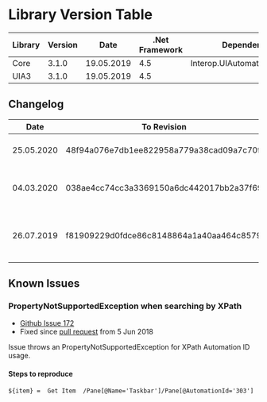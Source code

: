 # Library Version Table

| Library | Version | Date       | .Net Framework | Dependency                     | License | Revision                                   |
|---------|---------|------------| -------------- | -------------------------------|---------|--------------------------------------------|
| Core    | 3.1.0   | 19.05.2019 | 4.5            | Interop.UIAutomationClient.dll | MIT     | 48f94a076e7db1ee822958a779a38cad09a7c70f   |
| UIA3    | 3.1.0   | 19.05.2019 | 4.5            |                                | MIT     | 48f94a076e7db1ee822958a779a38cad09a7c70f   |

## Changelog

| Date       | To Revision                              | Description                                                                                                                              |
|------------|------------------------------------------|------------------------------------------------------------------------------------------------------------------------------------------|
| 25.05.2020 | 48f94a076e7db1ee822958a779a38cad09a7c70f | Core, UIA3 will be updated to latest stable release version 3.1.0. |
| 04.03.2020 | 038ae4cc74cc3a3369150a6dc442017bb2a37f69 | Core, UIA3 will be updated to latest stable release version 3.0.0. Unused UIA2 dll is removed.                      |
| 26.07.2019 | f81909229d0fdce86c8148864a1a40aa464c8579 | Core, UIA2 and UIA3 will be updated to pull request from 5 Jun 2018 because of PropertyNotSupportedException issue. |

## Known Issues

### PropertyNotSupportedException when searching by XPath

   * [Github Issue 172](https://github.com/Roemer/FlaUI/issues/172)
   * Fixed since [pull request](https://github.com/Roemer/FlaUI/pull/173) from 5 Jun 2018
   
Issue throws an PropertyNotSupportedException for XPath Automation ID usage.

#### Steps to reproduce
```
${item} =  Get Item  /Pane[@Name='Taskbar']/Pane[@AutomationId='303']
```
